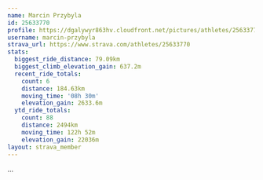 ```yaml
---
name: Marcin Przybyla
id: 25633770
profile: https://dgalywyr863hv.cloudfront.net/pictures/athletes/25633770/12947173/2/large.jpg
username: marcin-przybyla
strava_url: https://www.strava.com/athletes/25633770
stats:
  biggest_ride_distance: 79.09km
  biggest_climb_elevation_gain: 637.2m
  recent_ride_totals:
    count: 6
    distance: 184.63km
    moving_time: '08h 30m'
    elevation_gain: 2633.6m
  ytd_ride_totals:
    count: 88
    distance: 2494km
    moving_time: 122h 52m
    elevation_gain: 22036m
layout: strava_member
--- 
```

...
